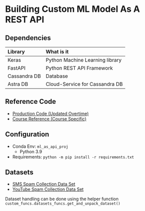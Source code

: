 # Building Custom ML Model As A REST API

## Dependencies

Library | What is it
:-|:-
Keras | Python Machine Learning library
FastAPI | Python REST API Framework
Cassandra DB | Database
Astra DB | Cloud-Service for Cassandra DB

## Reference Code

- [Production Code (Updated Overtime)](https://github.com/codingforentrepreneurs/AI-as-an-API)
- [Course Reference (Course Specific)](https://github.com/codingforentrepreneurs/AI-as-an-API-Course-Reference)

## Configuration

- Conda Env: `ml_as_api_proj`
  - Python 3.9
- Requirements: `python -m pip install -r requirements.txt`

## Datasets

- [SMS Spam Collection Data Set](https://archive.ics.uci.edu/ml/datasets/SMS+Spam+Collection)
- [YouTube Spam Collection Data Set](https://archive.ics.uci.edu/ml/datasets/YouTube+Spam+Collection)

Dataset handling can be done using the helper function `custom_funcs.datasets_funcs.get_and_unpack_dataset()`
